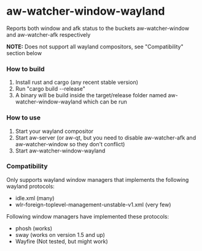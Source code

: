 aw-watcher-window-wayland
=========================

Reports both window and afk status to the buckets aw-watcher-window and aw-watcher-afk respectively

**NOTE:** Does not support all wayland compositors, see "Compatibility" section below

### How to build

1. Install rust and cargo (any recent stable version)
2. Run "cargo build --release"
3. A binary will be build inside the target/release folder named aw-watcher-window-wayland which can be run

### How to use

1. Start your wayland compositor
2. Start aw-server (or aw-qt, but you need to disable aw-watcher-afk and aw-watcher-window so they don't conflict)
3. Start aw-watcher-window-wayland

### Compatibility

Only supports wayland window managers that implements the following wayland protocols:
- idle.xml (many)
- wlr-foreign-toplevel-management-unstable-v1.xml (very few)

Following window managers have implemented these protocols:
- phosh (works)
- sway (works on version 1.5 and up)
- Wayfire (Not tested, but might work)
